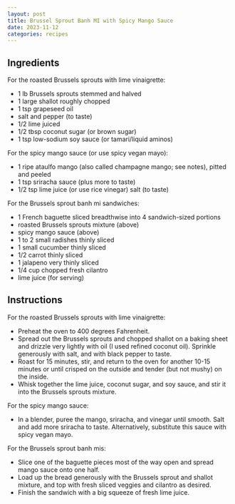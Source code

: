 ```yaml
---
layout: post
title: Brussel Sprout Banh MI with Spicy Mango Sauce
date: 2023-11-12
categories: recipes
---
```

Ingredients
--

For the roasted Brussels sprouts with lime vinaigrette:

- 1 lb Brussels sprouts stemmed and halved
- 1 large shallot roughly chopped
- 1 tsp grapeseed oil
- salt and pepper (to taste)
- 1/2 lime juiced
- 1/2 tbsp coconut sugar (or brown sugar)
- 1 tsp low-sodium soy sauce (or tamari/liquid aminos) 

For the spicy mango sauce (or use spicy vegan mayo):

- 1 ripe ataulfo mango (also called champagne mango; see notes), pitted and peeled
- 1 tsp sriracha sauce (plus more to taste)
- 1/2 tsp lime juice (or use rice vinegar)
salt (to taste)

For the Brussels sprout banh mi sandwiches:
- 1 French baguette sliced breadthwise into 4 sandwich-sized portions
- roasted Brussels sprouts mixture (above)
- spicy mango sauce (above)
- 1 to 2 small radishes thinly sliced
- 1 small cucumber thinly sliced
- 1/2 carrot thinly sliced
- 1 jalapeno very thinly sliced
- 1/4 cup chopped fresh cilantro
- lime juice (for serving)

Instructions
--

For the roasted Brussels sprouts with lime vinaigrette:
- Preheat the oven to 400 degrees Fahrenheit.
- Spread out the Brussels sprouts and chopped shallot on a baking sheet and drizzle very lightly with oil (I used refined coconut oil). Sprinkle generously with salt, and with black pepper to taste.
- Roast for 15 minutes, stir, and return to the oven for another 10-15 minutes or until crisped on the outside and tender (but not mushy) on the inside.
- Whisk together the lime juice, coconut sugar, and soy sauce, and stir it into the Brussels sprouts mixture.

For the spicy mango sauce:
- In a blender, puree the mango, sriracha, and vinegar until smooth. Salt and add more sriracha to taste. Alternatively, substitute this sauce with spicy vegan mayo.

For the Brussels sprout banh mis:
- Slice one of the baguette pieces most of the way open and spread mango sauce onto one half.
- Load up the bread generously with the Brussels sprout and shallot mixture, and top with fresh sliced veggies and cilantro as desired.
- Finish the sandwich with a big squeeze of fresh lime juice.
